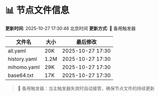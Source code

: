 # 📊 节点文件信息

**更新时间**: 2025-10-27 17:30:46 北京时间
**更新方式**: 🔄 备用触发器

| 文件名 | 大小 | 最后修改 |
|--------|------|----------|
| all.yaml | 20K | 2025-10-27 17:30 |
| history.yaml | 1.2M | 2025-10-27 17:30 |
| mihomo.yaml | 29K | 2025-10-27 17:30 |
| base64.txt | 17K | 2025-10-27 17:30 |

> 🔄 备用触发器：当主触发器失效时自动接管，确保节点文件的持续更新
